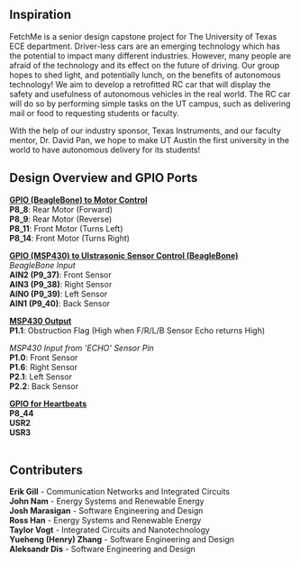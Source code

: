 
## Inspiration

FetchMe is a senior design capstone project for The University of Texas ECE department. 
Driver-less cars are an emerging technology which has the potential to impact many different industries. However, many people are afraid of the technology and its effect on the future of driving. Our group hopes to shed light, and potentially lunch, on the benefits of autonomous technology! We aim to develop a retrofitted RC car that will display the safety and usefulness of autonomous vehicles in the real world. The RC car will do so by performing simple tasks on the UT campus, such as delivering mail or food to requesting students or faculty.<br>

With the help of our industry sponsor, Texas Instruments, and our faculty mentor, Dr. David Pan, we hope to make UT Austin the first university in the world to have autonomous delivery for its students!

## Design Overview and GPIO Ports

<strong><u>GPIO (BeagleBone) to Motor Control</u></strong><br>
<b>P8_8</b>: Rear Motor (Forward)<br>
<b>P8_9</b>: Rear Motor (Reverse)<br>
<b>P8_11</b>: Front Motor (Turns Left)<br>
<b>P8_14</b>: Front Motor (Turns Right)<br>

<strong><u>GPIO (MSP430) to Ulstrasonic Sensor Control (BeagleBone)</u></strong><br>
<i>BeagleBone Input</i><br>
<b>AIN2 (P9_37)</b>: Front Sensor<br>
<b>AIN3 (P9_38)</b>: Right Sensor<br>
<b>AIN0 (P9_39)</b>: Left Sensor<br>
<b>AIN1 (P9_40)</b>: Back Sensor<br>

<b><u>MSP430 Output</u></b><br>
<b>P1.1</b>: Obstruction Flag (High when F/R/L/B Sensor Echo returns High)<br>

<i>MSP430 Input from 'ECHO' Sensor Pin</i><br>
<b>P1.0</b>: Front Sensor<br>
<b>P1.6</b>: Right Sensor<br>
<b>P2.1</b>: Left Sensor<br>
<b>P2.2</b>: Back Sensor<br>

<strong><u>GPIO for Heartbeats</u></strong><br>
<b>P8_44</b><br>
<b>USR2</b><br>
<b>USR3</b><br>
<br>

## Contributers
<p>
<b>Erik Gill</b> - Communication Networks and Integrated Circuits <br>
  <a href="https://www.linkedin.com/in/john-nam-a8a629116/" style="text-decoration: none">
  <b>John Nam</b></a> - Energy Systems and Renewable Energy<br>
  <a href="https://www.linkedin.com/in/joshmarasigan/" style="text-decoration: none">
  <b>Josh Marasigan</b></a> - Software Engineering and Design<br>
  <a href="https://www.linkedin.com/in/ross-han-30567489/" style="text-decoration: none">
  <b>Ross Han</b></a> - Energy Systems and Renewable Energy<br>
  <a href="https://www.linkedin.com/in/taylor-vogt-634b48b9/" style="text-decoration: none">
  <b>Taylor Vogt</b></a> - Integrated Circuits and Nanotechnology<br>
  <a href="https://www.linkedin.com/in/yueheng-zhang/" style="text-decoration: none">
  <b>Yueheng (Henry) Zhang</b></a> - Software Engineering and Design<br>
  <a href="https://www.linkedin.com/in/aleksandr-dis-403979128/" style="text-decoration: none">
  <b>Aleksandr Dis</b></a> - Software Engineering and Design<br>
</p>

